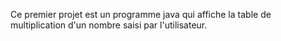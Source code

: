 Ce premier projet est un programme java qui affiche la table de multiplication d'un nombre saisi par l'utilisateur.
